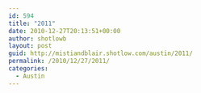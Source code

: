 ```yaml
---
id: 594
title: "2011"
date: 2010-12-27T20:13:51+00:00
author: shotlowb
layout: post
guid: http://mistiandblair.shotlow.com/austin/2011/
permalink: /2010/12/27/2011/
categories:
  - Austin
---
```

